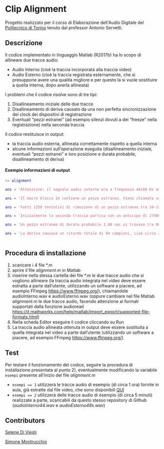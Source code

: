 # Clip Alignment
Progetto realizzato per il corso di Elaborazione dell'Audio Digitale del [Politecnico di Torino](https://www.polito.it) tenuto dal professor Antonio Servetti.


## Descrizione

Il codice implementato in linguaggio Matlab (R2017b) ha lo scopo di allineare due tracce audio:
* Audio Interno (cioè la traccia incorporata alla traccia video)
*	Audio Esterno (cioè la traccia registrata esternamente, che si presuppone avere una qualità migliore e per questo la si vuole sostituire a quella interna, dopo averla allineata)

I problemi che il codice risolve sono di tre tipi:
1. Disallineamento iniziale delle due tracce
2. Disallineamento di deriva causato da una non perfetta sincronizzazione dei clock dei dispositivi di registrazione
3. Eventuali “pezzi estranei” (ad esempio silenzi dovuti a dei “freeze” nella registrazione) nella seconda traccia

Il codice restituisce in output:
* la traccia audio esterna, allineata correttamente rispetto a quella interna
* alcune informazioni sull’operazione eseguita (disallineamento iniziale, eventuali “pezzi estranei” e loro posizione e durata probabile, disallineamento di deriva)

#### Esempio informazioni di output

```m
>> alignment

ans = 'Attenzione: il segnale audio interno era a frequenza 44100 Hz ed è stato portato alla stessa frequenza del segnale audio esterno (48000 Hz).'

ans = 'Il macro blocco 14 contiene un pezzo estraneo. Viene chiamata su questo macro blocco la funzione per i pezzi estranei.'

ans = 'Fatti 1250 tentativi di rimozione di un pezzo estraneo tra 10-Jan-2018 15:44:55 e 10-Jan-2018 15:46:06'

ans = 'Inizialmente la seconda traccia partiva con un anticipo di 279008 campioni, cioè circa 6 secondi'

ans = 'Un pezzo estraneo di durata probabile 1.00 sec si trovava tra 00:02:00 e 00:02:01'

ans = 'La deriva causava un ritardo totale di 94 campioni, cioè circa 2 millisecondi (su un file di circa 5 minuti)'
 
```

## Procedura di installazione

1. scaricare i 4 file *.m
2. aprire il file _alignment.m_ in Matlab 
3. inserire nella stessa cartella dei file *.m le due tracce audio che si vogliono allineare (la traccia audio integrata nel video deve essere estratta a parte dall’utente, utilizzando un software a piacere, ad esempio FFmpeg https://www.ffmpeg.org/), chiamandole audioInterno.wav e audioEsterno.wav (oppure cambiare nel file Matlab _alignment.m_ le due tracce audio, facendo attenzione ai formati supportati dalla funzione audioread https://it.mathworks.com/help/matlab/import_export/supported-file-formats.html)  
4. Nella scheda Editor eseguire il codice cliccando su Run
5. La traccia audio allineata ottenuta in output deve essere sostituita a quella integrata nel video a parte dall’utente (utilizzando un software a piacere, ad esempio FFmpeg https://www.ffmpeg.org/)


## Test

Per testare il funzionamento del codice, seguire la procedura di installazione presentata al punto 2), eventualmente modificando la variabile `esempi` presente all’inizio del file _alignment.m_
*	`esempi == 1` utilizzerà le tracce audio di esempio (di circa 1 ora) fornite in aula, già estratte dal file video, che sono disponibili [QUI](https://drive.google.com/open?id=1Nxh1MmflR_YBGZzhxb7OEsWoLk-XBmhD)
*	`esempi == 2` utilizzerà delle tracce audio di esempio (di circa 5 minuti) realizzate a parte, scaricabili da questo stesso repository di Github (_audioInterno44.wav_ e _audioEsterno48s.wav_)

## Contributors
[Selene Di Viesti](https://github.com/SeleneDiViesti)

[Simone Montrucchio](https://github.com/simonemontrucchio)

